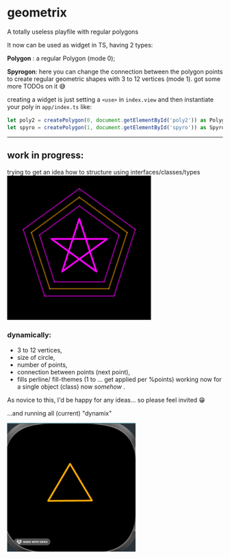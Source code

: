 # geometrix
A totally useless playfile with regular polygons

It now can be used as widget in TS, having 2 types:

**Polygon** : a regular Polygon (mode 0);

**Spyrogon**: here you can change the connection between the polygon points to create regular geometric shapes with 3 to 12 vertices (mode 1).
got some more TODOs on it 😅

creating a widget is just setting a `<use>` in `index.view` 
and then instantiate your poly in `app/index.ts` like:

``` js
let poly2 = createPolygon(0, document.getElementById('poly2')) as Polygon;
let spyro = createPolygon(1, document.getElementById('spyro')) as Spyrogon;
```
___
## work in progress:
trying to get an idea how to structure using interfaces/classes/types   
![2022-04-20 12 36 21](polygon-widget.png)   





### dynamically:
* 3 to 12 vertices,
* size of circle,
* number of points,
* connection between points (next point),
* fills perline/ fill-themes (1 to ... get applied per %points)
working now for a single object (class) now *somehow* .

As novice to this, I'd be happy for any ideas... so please feel invited 😁

...and running all (current) "dynamix"

![dynamix](dynamix.gif)


